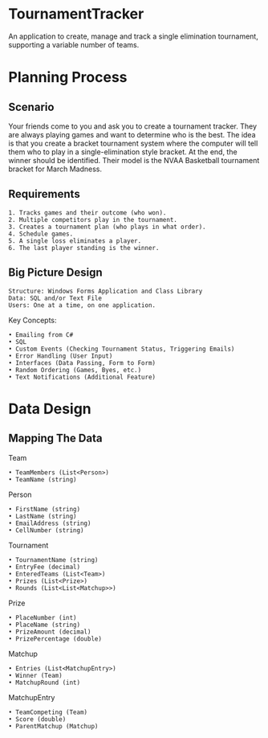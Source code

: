 # TournamentTracker
An application to create, manage and track a single elimination tournament, supporting a variable number of teams.


# Planning Process
## Scenario
Your friends come to you and ask you to create a tournament tracker. They are always playing games and want to determine who is the best. The idea is that you create a bracket tournament system where the computer will tell them who to play in a single-elimination style bracket. At the end, the winner should be identified. Their model is the NVAA Basketball tournament bracket for March Madness.

## Requirements
	1. Tracks games and their outcome (who won).
	2. Multiple competitors play in the tournament.
	3. Creates a tournament plan (who plays in what order).
	4. Schedule games.
	5. A single loss eliminates a player.
	6. The last player standing is the winner.

## Big Picture Design
	Structure: Windows Forms Application and Class Library
	Data: SQL and/or Text File
	Users: One at a time, on one application.

Key Concepts:

	• Emailing from C#
	• SQL
	• Custom Events (Checking Tournament Status, Triggering Emails)
	• Error Handling (User Input)
	• Interfaces (Data Passing, Form to Form)
	• Random Ordering (Games, Byes, etc.)
	• Text Notifications (Additional Feature)
  
# Data Design
## Mapping The Data
Team
	
	• TeamMembers (List<Person>)
	• TeamName (string)

Person

	• FirstName (string)
	• LastName (string)
	• EmailAddress (string)
	• CellNumber (string)

Tournament

	• TournamentName (string)
	• EntryFee (decimal)
	• EnteredTeams (List<Team>)
	• Prizes (List<Prize>)
	• Rounds (List<List<Matchup>>)

Prize

	• PlaceNumber (int)
	• PlaceName (string)
	• PrizeAmount (decimal)
	• PrizePercentage (double)

Matchup

	• Entries (List<MatchupEntry>)
	• Winner (Team)
	• MatchupRound (int)

MatchupEntry

	• TeamCompeting (Team)
	• Score (double)
  	• ParentMatchup (Matchup)
